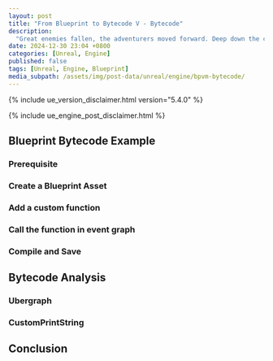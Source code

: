 ```yaml
---
layout: post
title: "From Blueprint to Bytecode V - Bytecode"
description:
  "Great enemies fallen, the adventurers moved forward. Deep down the castle, a humongous machine is working on countless tiny pieces. We are so close to the heart of the secret - Bytecode"
date: 2024-12-30 23:04 +0800
categories: [Unreal, Engine]
published: false
tags: [Unreal, Engine, Blueprint]
media_subpath: /assets/img/post-data/unreal/engine/bpvm-bytecode/
---
```


{% include ue_version_disclaimer.html version="5.4.0" %}

{% include ue_engine_post_disclaimer.html %}

## Blueprint Bytecode Example

### Prerequisite

### Create a Blueprint Asset

### Add a custom function

### Call the function in event graph

### Compile and Save

## Bytecode Analysis

### Ubergraph

### CustomPrintString

## Conclusion

